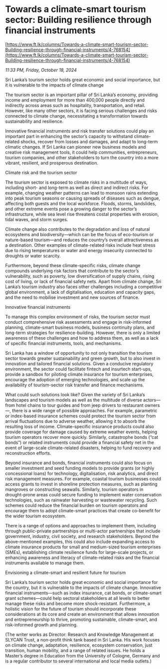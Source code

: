 # Towards a climate-smart tourism sector: Building resilience through financial instruments

[https://www.ft.lk/columns/Towards-a-climate-smart-tourism-sector-Building-resilience-through-financial-instruments/4-768154](https://www.ft.lk/columns/Towards-a-climate-smart-tourism-sector-Building-resilience-through-financial-instruments/4-768154)

*11:33 PM, Friday, October 18, 2024*

Sri Lanka’s tourism sector holds great economic and social importance, but it is vulnerable to the impacts of climate change

The tourism sector is an important pillar of Sri Lanka’s economy, providing income and employment for more than 400,000 people directly and indirectly across areas such as hospitality, transportation, and retail. However, like many other sectors, it is facing serious challenges and risks connected to climate change, necessitating a transformation towards sustainability and resilience.

Innovative financial instruments and risk transfer solutions could play an important part in enhancing the sector’s capacity to withstand climate-related shocks, recover from losses and damages, and adapt to long-term climatic changes. If Sri Lanka can pioneer new business models and creative risk management tools, it could help communities, entrepreneurs, tourism companies, and other stakeholders to turn the country into a more vibrant, resilient, and prosperous destination.

Climate risk and the tourism sector

The tourism sector is exposed to climate risks in a multitude of ways, including short- and long-term as well as direct and indirect risks. For example, changing weather patterns can lead to monsoon rains extending into peak tourism seasons or causing spreads of diseases such as dengue, affecting both guests and the local workforce. Floods, storms, landslides, and other extreme events pose a growing danger to the sector’s infrastructure, while sea level rise threatens costal properties with erosion, tidal waves, and storm surges.

Climate change also contributes to the degradation and loss of natural ecosystems and biodiversity—which can be the focus of eco-tourism or nature-based tourism—and reduces the country’s overall attractiveness as a destination. Other examples of climate-related risks include heat stress due to rising temperatures or water and energy insecurity connected to droughts or water scarcity.

Furthermore, beyond these climate-specific risks, climate change compounds underlying risk factors that contribute to the sector’s vulnerability, such as poverty, low diversification of supply chains, rising cost of living, or lack of financial safety nets. Apart from climate change, Sri Lanka’s tourism industry also faces other challenges including a competitive global environment, a lack of digitalisation, education and capacity gaps, and the need to mobilise investment and new sources of finance.

Innovative financial instruments

To manage this complex environment of risks, the tourism sector must conduct comprehensive risk assessments and engage in risk-informed planning, climate-smart business models, business continuity plans, and long-term strategies for resilience-building. However, there is only a limited awareness of these challenges and how to address them, as well as a lack of specific financial instruments, tools, and mechanisms.

Sri Lanka has a window of opportunity to not only transition the tourism sector towards greater sustainability and green growth, but to also invest in innovation and tailored financial solutions. Given a conducive regulatory environment, the sector could facilitate fintech and insurtech start-ups, provide a sandbox for piloting climate insurance for tourism enterprises, encourage the adoption of emerging technologies, and scale up the availability of tourism-sector risk transfer and finance mechanisms.

What could such solutions look like? Given the variety of Sri Lanka’s landscapes and tourism models as well as the multitude of diverse actors—from hotel chains to tour guides and from jeep drivers to restaurant owners—, there is a wide range of possible approaches. For example, parametric or index-based insurance schemes could protect the tourism sector from arrival fluctuations due to adverse weather, allowing it to absorb the resulting loss of income. Climate-specific insurance products could also provide coverage for damage caused by extreme weather events, helping tourism operators recover more quickly. Similarly, catastrophe bonds (“cat bonds”) or related instruments could provide a financial safety net in the event of large-scale climate-related disasters, helping to fund recovery and reconstruction efforts.

Beyond insurance and bonds, financial instruments could also focus on smaller investment and seed funding models to provide grants (or highly concessional loans) for technology, digitalisation, risk analytics, and direct risk management measures. For example, coastal tourism businesses could access grants to invest in shoreline protection measures, such as planting mangroves or constructing seawalls. Similarly, tourism operators in drought-prone areas could secure funding to implement water conservation technologies, such as rainwater harvesting or wastewater recycling. Such schemes could reduce the financial burden on tourism operators and encourage them to adopt climate-smart practices that create co-benefit for the wider tourism ecosystem.

There is a range of options and approaches to implement them, including through public-private partnerships or multi-actor partnerships that include government, industry, civil society, and research stakeholders. Beyond the above-mentioned examples, this could also include expanding access to climate insurance products for small and medium-sized tourism enterprises (SMEs), establishing climate resilience funds for large-scale projects, or enhancing awareness and literacy of climate-related risks and the financial instruments available to manage them.

Envisioning a climate-smart and resilient future for tourism

Sri Lanka’s tourism sector holds great economic and social importance for the country, but it is vulnerable to the impacts of climate change. Innovative financial instruments—such as index insurance, cat bonds, or climate-smart grant schemes—could help sectoral stakeholders at all levels to better manage these risks and become more shock-resistant. Furthermore, a holistic vision for the future of tourism should incorporate these considerations at its core and create an environment that allows innovation and entrepreneurship to thrive, promoting sustainable, climate-smart, and risk-informed growth and planning.

(The writer works as Director: Research and Knowledge Management at SLYCAN Trust, a non-profit think tank based in Sri Lanka. His work focuses on climate change, adaptation, resilience, ecosystem conservation, just transition, human mobility, and a range of related issues. He holds a Master’s degree in Education from the University of Cologne, Germany and is a regular contributor to several international and local media outlets.)

